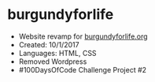 # burgundyforlife

* Website revamp for [burgundyforlife.org](http://burgundyforlife.org)
* Created: 10/1/2017
* Languages: HTML, CSS
* Removed Wordpress
* #100DaysOfCode Challenge Project #2
